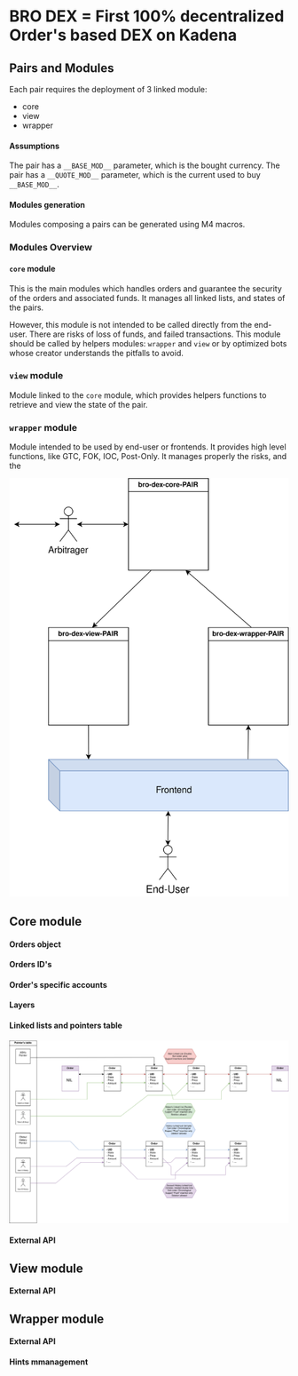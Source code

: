 # BRO DEX = First 100% decentralized Order's based DEX on Kadena

## Pairs and Modules
Each pair requires the deployment of 3 linked module:
  - core
  - view
  - wrapper

#### Assumptions
The pair has a `__BASE_MOD__` parameter, which is the bought currency.
The pair has a `__QUOTE_MOD__` parameter, which is the current used to buy `__BASE_MOD__`.


#### Modules generation
Modules composing a pairs can be generated using M4 macros.

### Modules Overview

#### `core` module

This is the main modules which handles orders and guarantee the security of the orders and associated funds. It manages all linked lists, and states of the pairs.

However, this module is not intended to be called directly from the end-user. There are risks of loss of funds, and failed transactions. This module should be called by helpers modules: `wrapper` and `view` or by optimized bots whose creator understands the pitfalls to avoid.

### `view` module

Module linked to the `core` module, which provides helpers functions to retrieve and view the state of the pair.

### `wrapper` module

Module intended to be used by end-user or frontends. It provides high level functions, like GTC, FOK, IOC, Post-Only. It manages properly the risks, and the

![Bro DEX Overview](/docs/bro-dex-overview.svg)


## Core module

#### Orders object

#### Orders ID's

#### Order's specific accounts


#### Layers

#### Linked lists and pointers table

![Bro DEX Overview](/docs/bro-dex-linked-list.svg)

#### External API


## View module

#### External API


## Wrapper module

#### External API

#### Hints mmanagement
